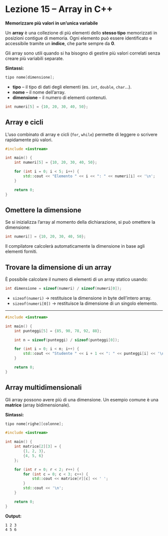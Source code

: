 # Lezione 15 – Array in C++

**Memorizzare più valori in un’unica variabile**

Un **array** è una collezione di più elementi dello **stesso tipo** memorizzati in posizioni contigue di memoria.
Ogni elemento può essere identificato e accessibile tramite un **indice**, che parte sempre da **0**.

Gli array sono utili quando si ha bisogno di gestire più valori correlati senza creare più variabili separate.

**Sintassi:**

```cpp
tipo nome[dimensione];
```

* **tipo** – il tipo di dati degli elementi (es. `int`, `double`, `char`...).
* **nome** – il nome dell’array.
* **dimensione** – il numero di elementi contenuti.

```cpp
int numeri[5] = {10, 20, 30, 40, 50};
```

## Array e cicli

L’uso combinato di array e cicli (`for`, `while`) permette di leggere o scrivere rapidamente più valori.

```cpp
#include <iostream>

int main() {
    int numeri[5] = {10, 20, 30, 40, 50};

    for (int i = 0; i < 5; i++) {
        std::cout << "Elemento " << i << ": " << numeri[i] << '\n';
    }

    return 0;
}
```

## Omettere la dimensione

Se si inizializza l’array al momento della dichiarazione, si può omettere la dimensione:

```cpp
int numeri[] = {10, 20, 30, 40, 50};
```

Il compilatore calcolerà automaticamente la dimensione in base agli elementi forniti.


## Trovare la dimensione di un array

È possibile calcolare il numero di elementi di un array statico usando:

```cpp
int dimensione = sizeof(numeri) / sizeof(numeri[0]);
```

* `sizeof(numeri)` → restituisce la dimensione in byte dell’intero array.
* `sizeof(numeri[0])` → restituisce la dimensione di un singolo elemento.

---

```cpp
#include <iostream>

int main() {
    int punteggi[5] = {85, 90, 78, 92, 88};

    int n = sizeof(punteggi) / sizeof(punteggi[0]);

    for (int i = 0; i < n; i++) {
        std::cout << "Studente " << i + 1 << ": " << punteggi[i] << '\n';
    }

    return 0;
}
```


## Array multidimensionali

Gli array possono avere più di una dimensione.
Un esempio comune è una **matrice** (array bidimensionale).

**Sintassi:**

```cpp
tipo nome[righe][colonne];
```

```cpp
#include <iostream>

int main() {
    int matrice[2][3] = {
        {1, 2, 3},
        {4, 5, 6}
    };

    for (int r = 0; r < 2; r++) {
        for (int c = 0; c < 3; c++) {
            std::cout << matrice[r][c] << ' ';
        }
        std::cout << '\n';
    }

    return 0;
}
```

**Output:**

```
1 2 3
4 5 6
```
